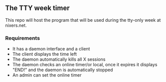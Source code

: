 The TTY week timer
------------------

This repo will host the program that will be used during the tty-only week at nixers.net.


### Requirements ###

* It has a daemon interface and a client
* The client displays the time left
* The daemon automatically kills all X sessions
* The daemon checks an online timer/or local, once it expires it displays "END!" and the daemon is automatically stopped
* An admin can set the online timer
